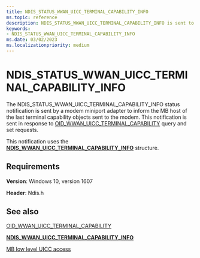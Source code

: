 ```yaml
---
title: NDIS_STATUS_WWAN_UICC_TERMINAL_CAPABILITY_INFO
ms.topic: reference
description: NDIS_STATUS_WWAN_UICC_TERMINAL_CAPABILITY_INFO is sent to inform the MB host of the last terminal capability objects sent to the modem.
keywords:
- NDIS_STATUS_WWAN_UICC_TERMINAL_CAPABILITY_INFO
ms.date: 03/02/2023
ms.localizationpriority: medium
---
```


# NDIS_STATUS_WWAN_UICC_TERMINAL_CAPABILITY_INFO

The NDIS_STATUS_WWAN_UICC_TERMINAL_CAPABILITY_INFO status notification is sent by a modem miniport adapter to inform the MB host of the last terminal capability objects sent to the modem. This notification is sent in response to [OID_WWAN_UICC_TERMINAL_CAPABILITY](oid-wwan-uicc-terminal-capability.md) query and set requests.

This notification uses the [**NDIS_WWAN_UICC_TERMINAL_CAPABILITY_INFO**](/windows-hardware/drivers/ddi/ndiswwan/ns-ndiswwan-ndis_wwan_uicc_terminal_capability_info) structure.

## Requirements

**Version**: Windows 10, version 1607

**Header**: Ndis.h

## See also

[OID_WWAN_UICC_TERMINAL_CAPABILITY](oid-wwan-uicc-terminal-capability.md)

[**NDIS_WWAN_UICC_TERMINAL_CAPABILITY_INFO**](/windows-hardware/drivers/ddi/ndiswwan/ns-ndiswwan-ndis_wwan_uicc_terminal_capability_info)

[MB low level UICC access](mb-low-level-uicc-access.md)
